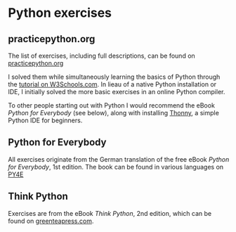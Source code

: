 # Python exercises

## practicepython.org

The list of exercises, including full descriptions, can be found on [practicepython.org](https://www.practicepython.org/)

I solved them while simultaneously learning the basics of Python through the [tutorial on W3Schools.com](https://www.w3schools.com/python/). In lieau of a native Python installation or IDE, I initially solved the more basic exercises in an online Python compiler.

To other people starting out with Python I would recommend the eBook *Python for Everybody* (see below), along with installing [Thonny](https://thonny.org/), a simple Python IDE for beginners.

## Python for Everybody

All exercises originate from the German translation of the free eBook *Python for Everybody*, 1st edition. The book can be found in various languages on [PY4E](https://www.py4e.com/book.php)

## Think Python

Exercises are from the eBook *Think Python*, 2nd edition, which can be found on [greenteapress.com](https://greenteapress.com/wp/think-python/).